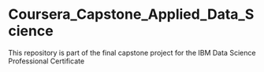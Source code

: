 # Coursera_Capstone_Applied_Data_Science
This repository is part of the final capstone project for the IBM Data Science Professional Certificate 
